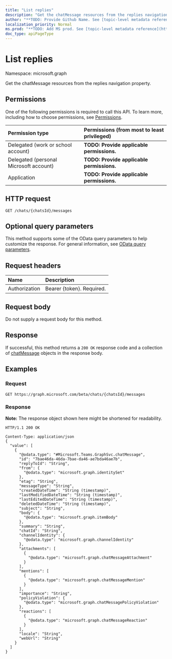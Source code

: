 ```yaml
---
title: "List replies"
description: "Get the chatMessage resources from the replies navigation property."
author: "**TODO: Provide Github Name. See [topic-level metadata reference](https://msgo.azurewebsites.net/add/document/guidelines/metadata.html#topic-level-metadata)**"
localization_priority: Normal
ms.prod: "**TODO: Add MS prod. See [topic-level metadata reference](https://msgo.azurewebsites.net/add/document/guidelines/metadata.html#topic-level-metadata)**"
doc_type: apiPageType
---
```


# List replies
Namespace: microsoft.graph

Get the chatMessage resources from the replies navigation property.

## Permissions
One of the following permissions is required to call this API. To learn more, including how to choose permissions, see [Permissions](/graph/permissions-reference).

|Permission type|Permissions (from most to least privileged)|
|:---|:---|
|Delegated (work or school account)|**TODO: Provide applicable permissions.**|
|Delegated (personal Microsoft account)|**TODO: Provide applicable permissions.**|
|Application|**TODO: Provide applicable permissions.**|

## HTTP request

<!-- {
  "blockType": "ignored"
}
-->
``` http
GET /chats/{chatsId}/messages
```

## Optional query parameters
This method supports some of the OData query parameters to help customize the response. For general information, see [OData query parameters](/graph/query-parameters).

## Request headers
|Name|Description|
|:---|:---|
|Authorization|Bearer {token}. Required.|

## Request body
Do not supply a request body for this method.

## Response

If successful, this method returns a `200 OK` response code and a collection of [chatMessage](../resources/chatmessage.md) objects in the response body.

## Examples

### Request
<!-- {
  "blockType": "request",
  "name": "get_chatmessage"
}
-->
``` http
GET https://graph.microsoft.com/beta/chats/{chatsId}/messages
```


### Response
**Note:** The response object shown here might be shortened for readability.
<!-- {
  "blockType": "response",
  "truncated": true,
  "@odata.type": "Collection(Microsoft.Teams.GraphSvc.chatMessage)"
}
-->
``` http
HTTP/1.1 200 OK

Content-Type: application/json
{
  "value": [
    {
      "@odata.type": "#Microsoft.Teams.GraphSvc.chatMessage",
      "id": "7bae46da-46da-7bae-da46-ae7bda46ae7b",
      "replyToId": "String",
      "from": {
        "@odata.type": "microsoft.graph.identitySet"
      },
      "etag": "String",
      "messageType": "String",
      "createdDateTime": "String (timestamp)",
      "lastModifiedDateTime": "String (timestamp)",
      "lastEditedDateTime": "String (timestamp)",
      "deletedDateTime": "String (timestamp)",
      "subject": "String",
      "body": {
        "@odata.type": "microsoft.graph.itemBody"
      },
      "summary": "String",
      "chatId": "String",
      "channelIdentity": {
        "@odata.type": "microsoft.graph.channelIdentity"
      },
      "attachments": [
        {
          "@odata.type": "microsoft.graph.chatMessageAttachment"
        }
      ],
      "mentions": [
        {
          "@odata.type": "microsoft.graph.chatMessageMention"
        }
      ],
      "importance": "String",
      "policyViolation": {
        "@odata.type": "microsoft.graph.chatMessagePolicyViolation"
      },
      "reactions": [
        {
          "@odata.type": "microsoft.graph.chatMessageReaction"
        }
      ],
      "locale": "String",
      "webUrl": "String"
    }
  ]
}
```

